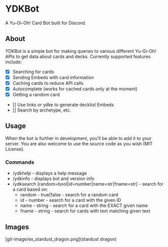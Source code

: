 # YDKBot
A Yu-Gi-Oh! Card Bot built for Discord.

## About
YDKBot is a simple bot for making queries to various different Yu-Gi-Oh! APIs to get data about cards and decks. Currently supported features include:
- [X] Searching for cards
- [X] Sending Embeds with card information
- [X] Caching cards to reduce API calls
- [X] Autocomplete (works for cached cards only at the moment)
- [X] Getting a random card
- [] Use links or ydke to generate decklist Embeds
- [] Search by archetype, etc. 

## Usage
When the bot is further in development, you'll be able to add it to your server. You are also welcome to use the source code as you wish (MIT License).

### Commands
- /ydkhelp - displays a help message
- /ydkinfo - displays bot and version info
- /ydksearch [random=bool|id=number|name=str|fname=str] - search for a card based on:
  - random - true|false - search for a random card
  - id - number - search for a card with the given ID
  - name - string - search for a card with the EXACT given name
  - fname - string - search for cards with text matching given text

## Images
[git-image/ex_stardust_dragon.png](stardust dragon)
